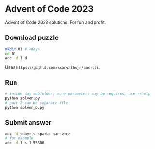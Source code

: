 # Advent of Code 2023

Advent of Code 2023 solutions. For fun and profit.

## Download puzzle

```bash
mkdir 01 # <day>
cd 01
aoc -d 1 d
```

Uses `https://github.com/scarvalhojr/aoc-cli`.

## Run

```bash
# inside day subfolder, more parameters may be required, use --help
python solver.py
# part 2 can be separate file
python solver_b.py
```

## Submit answer

```bash
aoc -d <day> s <part> <answer>
# for example
aoc -d 1 s 1 53386
```
